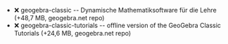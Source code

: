 - :x:  geogebra-classic  --	Dynamische Mathematiksoftware für die Lehre (+48,7 MB, geogebra.net repo)
- :x:  geogebra-classic-tutorials  --	offline version of the GeoGebra Classic Tutorials (+24,6 MB, geogebra.net repo)
